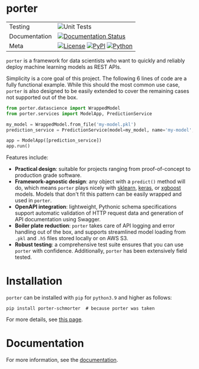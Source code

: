 # porter

| | |
| --- | --- |
| Testing | ![Unit Tests](https://github.com/dantegates/porter/actions/workflows/unit-tests.yml/badge.svg) |
| Documentation |  [![Documentation Status](https://readthedocs.org/projects/porter/badge/?version=latest)](https://porter.readthedocs.io/en/latest/?badge=latest) |
| Meta | [![License](https://img.shields.io/pypi/l/schmorter)](./LICENSE) [![PyPI](https://img.shields.io/pypi/v/schmorter)](https://pypi.org/project/schmorter/) [![Python](https://img.shields.io/pypi/pyversions/schmorter.svg)](https://pypi.org/project/schmorter/) |




`porter` is a framework for data scientists who want to quickly and reliably deploy machine learning models as REST APIs. 

Simplicity is a core goal of this project. The following 6 lines of code are a fully functional example. While this should the most common use case, `porter` is also designed to be easily extended to cover the remaining cases not supported out of the box.

```python
from porter.datascience import WrappedModel
from porter.services import ModelApp, PredictionService

my_model = WrappedModel.from_file('my-model.pkl')
prediction_service = PredictionService(model=my_model, name='my-model', api_version='v1')

app = ModelApp([prediction_service])
app.run()
```

Features include:

* **Practical design**: suitable for projects ranging from proof-of-concept to production grade software.
* **Framework-agnostic design**: any object with a `predict()` method will do, which means `porter` plays nicely with [sklearn](https://scikit-learn.org/stable/), [keras](https://keras.io/backend/), or [xgboost](https://xgboost.readthedocs.io/en/latest/) models. Models that don't fit this pattern can be easily wrapped and used in ``porter``.
* **OpenAPI integration**: lightweight, Pythonic schema specifications support automatic validation of HTTP request data and generation of API documentation using Swagger.
* **Boiler plate reduction**: `porter` takes care of API logging and error handling out of the box, and supports streamlined model loading from `.pkl` and `.h5` files stored locally or on AWS S3.
* **Robust testing**: a comprehensive test suite ensures that you can use `porter` with confidence. Additionally, `porter` has been extensively field tested.

# Installation

`porter` can be installed with `pip` for `python3.9` and higher as follows:

```
pip install porter-schmorter  # because porter was taken
```

For more details, see [this page](https://porter.readthedocs.io/en/latest/installation.html).

# Documentation
For more information, see the [documentation](https://porter.readthedocs.org).
